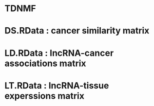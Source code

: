 # TDNMF
# DS.RData : cancer similarity matrix
# LD.RData : lncRNA-cancer associations matrix
# LT.RData : lncRNA-tissue experssions matrix
